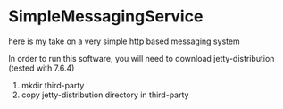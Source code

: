 SimpleMessagingService
======================

here is my take on a very simple http based messaging system

In order to run this software, you will need to download jetty-distribution (tested with 7.6.4)
1. mkdir third-party
2. copy jetty-distribution directory in third-party
